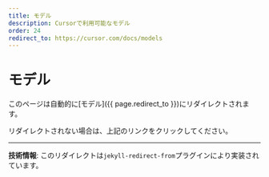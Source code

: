 ```yaml
---
title: モデル
description: Cursorで利用可能なモデル
order: 24
redirect_to: https://cursor.com/docs/models
---
```


<!-- このページはJekyllのリダイレクトプラグインにより自動的にリダイレクトされます -->

# モデル

このページは自動的に[モデル]({{ page.redirect_to }})にリダイレクトされます。

リダイレクトされない場合は、上記のリンクをクリックしてください。

---

**技術情報**: このリダイレクトは`jekyll-redirect-from`プラグインにより実装されています。
